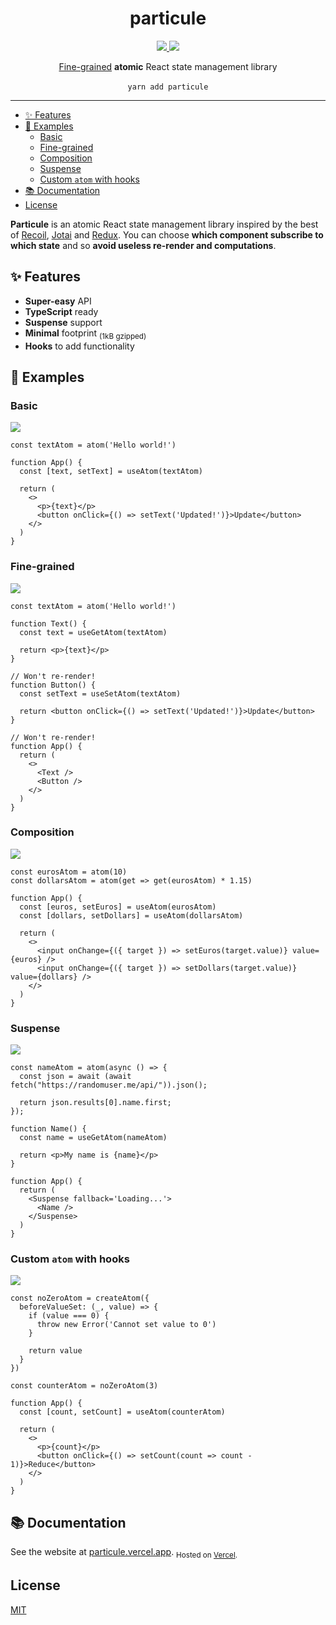 <p align="center">
    <h1 align="center">particule</h1>
</p>

<p align="center">
    <a href="https://github.com/QuiiBz/particule/actions">
        <img src="https://github.com/QuiiBz/particule/workflows/CI/badge.svg" />
    </a>
    <a href="https://github.com/QuiiBz/particule/blob/main/LICENSE">
        <img src="https://img.shields.io/badge/Licence-MIT-blue" />
    </a>
</p>

<p align="center">
  <a href="#fine-grained">Fine-grained</a> <b>atomic</b> React state management library
  <br />
  <br />
  <code>yarn add particule</code>
</p>

---

- [✨ Features](#-features)
- [🚀 Examples](#-examples)
  - [Basic](#basic)
  - [Fine-grained](#fine-grained)
  - [Composition](#composition)
  - [Suspense](#suspense)
  - [Custom `atom` with hooks](#custom-atom-with-hooks)
- [📚 Documentation](#-documentation)
- [License](#license)

**Particule** is an atomic React state management library inspired by the best of [Recoil](https://recoiljs.org/), [Jotai](https://jotai.pmnd.rs/) and [Redux](https://redux.js.org/). You can choose **which component subscribe to which state** and so **avoid useless re-render and computations**.

## ✨ Features

- **Super-easy** API
- **TypeScript** ready
- **Suspense** support
- **Minimal** footprint <sub>(1kB gzipped)</sub>
- **Hooks** to add functionality

## 🚀 Examples

### Basic

<a href="https://codesandbox.io/s/basic-example-particule-l79zc?file=/src/App.tsx" target="_blank">
  <img src="https://img.shields.io/badge/code-sandbox-black" />
</a>

```tsx
const textAtom = atom('Hello world!')

function App() {
  const [text, setText] = useAtom(textAtom)

  return (
    <>
      <p>{text}</p>
      <button onClick={() => setText('Updated!')}>Update</button>
    </>
  )
}
```

### Fine-grained

<a href="https://codesandbox.io/s/fine-grained-example-particule-lxnse?file=/src/App.tsx:0-453" target="_blank">
  <img src="https://img.shields.io/badge/code-sandbox-black" />
</a>

```tsx
const textAtom = atom('Hello world!')

function Text() {
  const text = useGetAtom(textAtom)

  return <p>{text}</p>
}

// Won't re-render!
function Button() {
  const setText = useSetAtom(textAtom)

  return <button onClick={() => setText('Updated!')}>Update</button>
}

// Won't re-render!
function App() {
  return (
    <>
      <Text />
      <Button />
    </>
  )
}
```

### Composition

<a href="https://codesandbox.io/s/composition-example-particule-7ln35?file=/src/App.tsx" target="_blank">
  <img src="https://img.shields.io/badge/code-sandbox-black" />
</a>

```tsx
const eurosAtom = atom(10)
const dollarsAtom = atom(get => get(eurosAtom) * 1.15)

function App() {
  const [euros, setEuros] = useAtom(eurosAtom)
  const [dollars, setDollars] = useAtom(dollarsAtom)

  return (
    <>
      <input onChange={({ target }) => setEuros(target.value)} value={euros} />
      <input onChange={({ target }) => setDollars(target.value)} value={dollars} />
    </>
  )
}
```

### Suspense

<a href="https://codesandbox.io/s/suspense-example-particule-w5gj1?file=/src/App.tsx" target="_blank">
  <img src="https://img.shields.io/badge/code-sandbox-black" />
</a>

```tsx
const nameAtom = atom(async () => {
  const json = await (await fetch("https://randomuser.me/api/")).json();

  return json.results[0].name.first;
});

function Name() {
  const name = useGetAtom(nameAtom)

  return <p>My name is {name}</p>
}

function App() {
  return (
    <Suspense fallback='Loading...'>
      <Name />
    </Suspense>
  )
}
```

### Custom `atom` with hooks

<a href="https://codesandbox.io/s/custom-atom-with-hooks-example-particule-yifif?file=/src/App.tsx" target="_blank">
  <img src="https://img.shields.io/badge/code-sandbox-black" />
</a>

```tsx
const noZeroAtom = createAtom({
  beforeValueSet: (_, value) => {
    if (value === 0) {
      throw new Error('Cannot set value to 0')
    }

    return value
  }
})

const counterAtom = noZeroAtom(3)

function App() {
  const [count, setCount] = useAtom(counterAtom)

  return (
    <>
      <p>{count}</p>
      <button onClick={() => setCount(count => count - 1)}>Reduce</button>
    </>
  )
}
```

## 📚 Documentation

See the website at [particule.vercel.app](https://particule.vercel.app/).
<sub>Hosted on [Vercel](https://vercel.com/).</sub>

## License

[MIT](./LICENSE)
